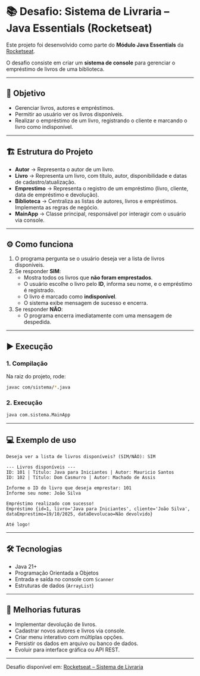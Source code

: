 # 📚 Desafio: Sistema de Livraria – Java Essentials (Rocketseat)

Este projeto foi desenvolvido como parte do **Módulo Java Essentials** da [Rocketseat](https://app.rocketseat.com.br/projects/desafio-sistema-de-livraria?module_slug=sistema-de-livraria).

O desafio consiste em criar um **sistema de console** para gerenciar o empréstimo de livros de uma biblioteca.

---

## 🚀 Objetivo
- Gerenciar livros, autores e empréstimos.  
- Permitir ao usuário ver os livros disponíveis.  
- Realizar o empréstimo de um livro, registrando o cliente e marcando o livro como indisponível.  

---

## 🏗 Estrutura do Projeto

- **Autor** → Representa o autor de um livro.  
- **Livro** → Representa um livro, com título, autor, disponibilidade e datas de cadastro/atualização.  
- **Emprestimo** → Representa o registro de um empréstimo (livro, cliente, data de empréstimo e devolução).  
- **Biblioteca** → Centraliza as listas de autores, livros e empréstimos. Implementa as regras de negócio.  
- **MainApp** → Classe principal, responsável por interagir com o usuário via console.  

---

## ⚙️ Como funciona

1. O programa pergunta se o usuário deseja ver a lista de livros disponíveis.  
2. Se responder **SIM**:  
   - Mostra todos os livros que **não foram emprestados**.  
   - O usuário escolhe o livro pelo **ID**, informa seu nome, e o empréstimo é registrado.  
   - O livro é marcado como **indisponível**.  
   - O sistema exibe mensagem de sucesso e encerra.  
3. Se responder **NÃO**:  
   - O programa encerra imediatamente com uma mensagem de despedida.  

---

## ▶️ Execução

### 1. Compilação
Na raiz do projeto, rode:
```bash
javac com/sistema/*.java
```

### 2. Execução
```bash
java com.sistema.MainApp
```

---

## 💻 Exemplo de uso

```
Deseja ver a lista de livros disponíveis? (SIM/NÃO): SIM

--- Livros disponíveis ---
ID: 101 | Título: Java para Iniciantes | Autor: Mauricio Santos
ID: 102 | Título: Dom Casmurro | Autor: Machado de Assis

Informe o ID do livro que deseja emprestar: 101
Informe seu nome: João Silva

Empréstimo realizado com sucesso!
Empréstimo {id=1, livro='Java para Iniciantes', cliente='João Silva', dataEmprestimo=19/10/2025, dataDevolucao=Não devolvido}

Até logo!
```

---

## 🛠 Tecnologias
- Java 21+  
- Programação Orientada a Objetos  
- Entrada e saída no console com `Scanner`  
- Estruturas de dados (`ArrayList`)  

---

## 🌱 Melhorias futuras
- Implementar devolução de livros.  
- Cadastrar novos autores e livros via console.  
- Criar menu interativo com múltiplas opções.  
- Persistir os dados em arquivo ou banco de dados.  
- Evoluir para interface gráfica ou API REST.  

---

Desafio disponível em: [Rocketseat – Sistema de Livraria](https://app.rocketseat.com.br/projects/desafio-sistema-de-livraria?module_slug=sistema-de-livraria)
